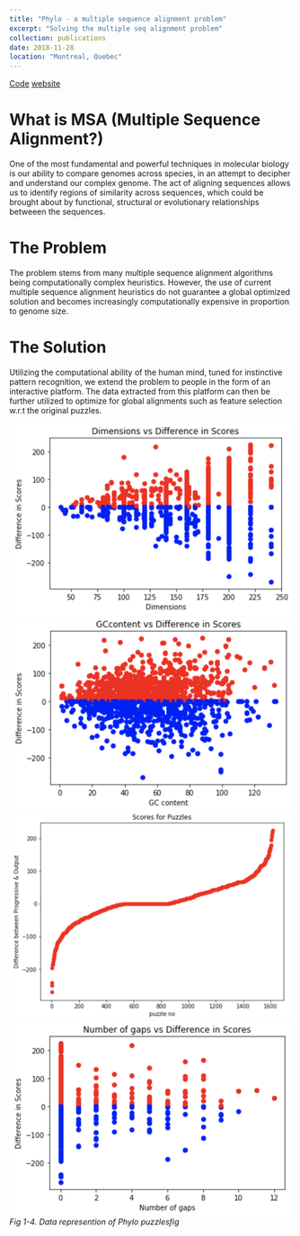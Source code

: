 ```yaml
---
title: "Phylo - a multiple sequence alignment problem"
excerpt: "Solving the multiple seq alignment problem"
collection: publications
date: 2018-11-28
location: "Montreal, Quebec"
---
```


[Code](https://github.com/kmualim/phylo)  [website](https://phylo.cs.mcgill.ca)

# What is MSA (Multiple Sequence Alignment?) 

One of the most fundamental and powerful techniques in molecular biology is our ability to compare genomes across species, in an attempt to decipher and understand 
our complex genome. The act of aligning sequences allows us to identify regions of similarity across sequences, which could be brought about by functional, structural or evolutionary relationships betweeen the sequences. 

# The Problem 

The problem stems from many multiple sequence alignment algorithms being computationally complex heuristics. However, the use of current multiple sequence alignment heuristics do not guarantee a global optimized solution and becomes increasingly
computationally expensive in proportion to genome size. 

# The Solution

Utilizing the computational ability of the human mind, tuned for instinctive pattern recognition, we extend the problem to people in the form of an interactive platform. 
The data extracted from this platform can then be further utilized to optimize for global alignments such as feature selection w.r.t the original puzzles.

![alt text](/images/fig1.png) ![alt text](/images/fig2.png) ![alt text](/images/fig3.png) ![alt text](/images/fig4.png) <br> 
<i> Fig 1-4. Data represention of Phylo puzzlesfig </i>
 
